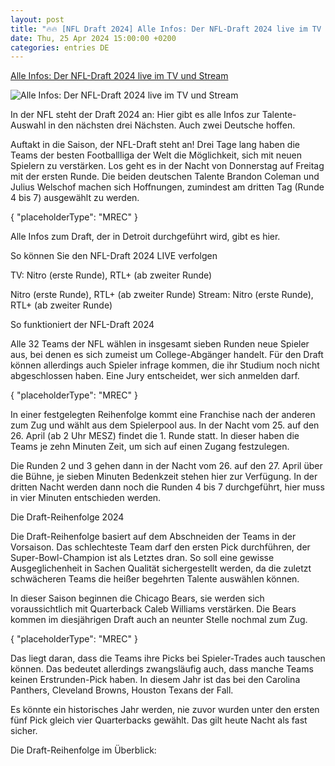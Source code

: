 ```yaml
---
layout: post
title: "🔥🔥 [NFL Draft 2024] Alle Infos: Der NFL-Draft 2024 live im TV und Stream"
date: Thu, 25 Apr 2024 15:00:00 +0200
categories: entries DE
---
```

[Alle Infos: Der NFL-Draft 2024 live im TV und Stream](https://www.sport1.de/news/us-sport/nfl/2024/04/alle-infos-der-nfl-draft-2024-live-im-tv-und-stream)

![Alle Infos: Der NFL-Draft 2024 live im TV und Stream](https://reshape.sport1.de/c/t/90fec765-d069-4b47-b5ec-2fc4e0ee854b/1200x630)

In der NFL steht der Draft 2024 an: Hier gibt es alle Infos zur Talente-Auswahl in den nächsten drei Nächsten. Auch zwei Deutsche hoffen.

Auftakt in die Saison, der NFL-Draft steht an! Drei Tage lang haben die Teams der besten Footballliga der Welt die Möglichkeit, sich mit neuen Spielern zu verstärken. Los geht es in der Nacht von Donnerstag auf Freitag mit der ersten Runde. Die beiden deutschen Talente Brandon Coleman und Julius Welschof machen sich Hoffnungen, zumindest am dritten Tag (Runde 4 bis 7) ausgewählt zu werden.

{ "placeholderType": "MREC" }

Alle Infos zum Draft, der in Detroit durchgeführt wird, gibt es hier.

So können Sie den NFL-Draft 2024 LIVE verfolgen

TV: Nitro (erste Runde), RTL+ (ab zweiter Runde)

Nitro (erste Runde), RTL+ (ab zweiter Runde) Stream: Nitro (erste Runde), RTL+ (ab zweiter Runde)

So funktioniert der NFL-Draft 2024

Alle 32 Teams der NFL wählen in insgesamt sieben Runden neue Spieler aus, bei denen es sich zumeist um College-Abgänger handelt. Für den Draft können allerdings auch Spieler infrage kommen, die ihr Studium noch nicht abgeschlossen haben. Eine Jury entscheidet, wer sich anmelden darf.

{ "placeholderType": "MREC" }

In einer festgelegten Reihenfolge kommt eine Franchise nach der anderen zum Zug und wählt aus dem Spielerpool aus. In der Nacht vom 25. auf den 26. April (ab 2 Uhr MESZ) findet die 1. Runde statt. In dieser haben die Teams je zehn Minuten Zeit, um sich auf einen Zugang festzulegen.

Die Runden 2 und 3 gehen dann in der Nacht vom 26. auf den 27. April über die Bühne, je sieben Minuten Bedenkzeit stehen hier zur Verfügung. In der dritten Nacht werden dann noch die Runden 4 bis 7 durchgeführt, hier muss in vier Minuten entschieden werden.

Die Draft-Reihenfolge 2024

Die Draft-Reihenfolge basiert auf dem Abschneiden der Teams in der Vorsaison. Das schlechteste Team darf den ersten Pick durchführen, der Super-Bowl-Champion ist als Letztes dran. So soll eine gewisse Ausgeglichenheit in Sachen Qualität sichergestellt werden, da die zuletzt schwächeren Teams die heißer begehrten Talente auswählen können.

In dieser Saison beginnen die Chicago Bears, sie werden sich voraussichtlich mit Quarterback Caleb Williams verstärken. Die Bears kommen im diesjährigen Draft auch an neunter Stelle nochmal zum Zug.

{ "placeholderType": "MREC" }

Das liegt daran, dass die Teams ihre Picks bei Spieler-Trades auch tauschen können. Das bedeutet allerdings zwangsläufig auch, dass manche Teams keinen Erstrunden-Pick haben. In diesem Jahr ist das bei den Carolina Panthers, Cleveland Browns, Houston Texans der Fall.

Es könnte ein historisches Jahr werden, nie zuvor wurden unter den ersten fünf Pick gleich vier Quarterbacks gewählt. Das gilt heute Nacht als fast sicher.

Die Draft-Reihenfolge im Überblick:


